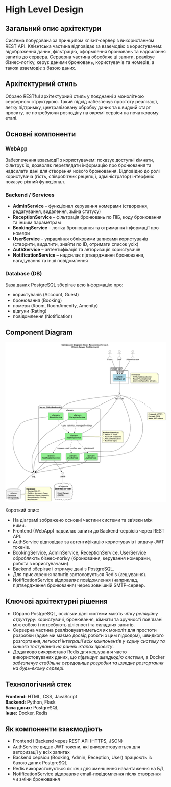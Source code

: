 # High Level Design

## Загальний опис архітектури

Система побудована за принципом клієнт-сервер з використанням REST API. Клієнтська частина відповідає за взаємодію з користувачем: відображення даних, фільтрацію, оформлення бронювань та надсилання запитів до сервера. Серверна частина обробляє ці запити, реалізує бізнес-логіку, керує даними бронювань, користувачів та номерів, а також взаємодіє з базою даних.

## Архітектурний стиль

Обрано RESTful архітектурний стиль у поєднанні з монолітною серверною структурою. Такий підхід забезпечує простоту реалізації, легку підтримку, централізовану обробку даних та швидкий старт проєкту, не потребуючи розподілу на окремі сервіси на початковому етапі.

## Основні компоненти

### WebApp
Забезпечення взаємодії з користувачем: показує доступні кімнати, фільтрує їх, дозволяє переглядати інформацію про бронювання та надсилати дані для створення нового бронювання. Відповідно до ролі користувача (гість, співробітник рецепції, адміністратор) інтерфейс показує різний функціонал.

### Backend / Services
- **AdminService** – функціонал керування номерами (створення, редагування, видалення, зміна статусу)  
- **ReceptionService** – фільтрація бронювань по ПІБ, коду бронювання та іншим параметрам  
- **BookingService** – логіка бронювання та отримання інформації про номери  
- **UserService** – управління обліковими записами користувачів (створити, видалити, знайти по ID, отримати список усіх)  
- **AuthService** – автентифікація та авторизація користувачів   
- **NotificationService** – надсилає підтвердження бронювання, нагадування та інші повідомлення   

### Database (DB)
База даних PostgreSQL зберігає всю інформацію про:    
- користувачів (Account, Guest)  
- бронювання (Booking)  
- номери (Room, RoomAmenity, Amenity)  
- відгуки (Rating)  
- повідомлення (Notification)  


## Component Diagram
![Component Diagram](./uml/componentsDiagram/components.png)

Короткий опис:  
- На діаграмі зображено основні частини системи та зв’язки між ними.
- Frontend (WebApp) надсилає запити до Backend-сервісів через REST API.
- AuthService відповідає за автентифікацію користувачів і видачу JWT токенів.
- BookingService, AdminService, ReceptionService, UserService обробляють бізнес-логіку (бронювання, керування номерами, робота з користувачами).
- Backend зберігає і отримує дані з PostgreSQL.
- Для прискорення запитів застосовується Redis (кешування).
- NotificationService відправляє повідомлення (наприклад, підтвердження бронювання) через зовнішній SMTP-сервер.

## Ключові архітектурні рішення
- Обрано PostgreSQL, оскільки дані системи мають *чітку реляційну структуру*: користувачі, бронювання, кімнати та зручності пов'язані між собою і потребують цілісності та складних запитів. 
- Серверна частина реалізовуватиметься як моноліт для простоти розробки (адже ми маємо досвід роботи з цим підходом), швидкого розгортання, *легкості інтеграції всіх компонентів у єдину систему та їхнього тестування на ранніх етапах проєкту*. 
- Додатково використано Redis для кешування часто використовуваних даних, що *підвищує швидкодію системи*, а Docker *забезпечує стабільне середовище розробки та швидке розгортання на будь-якому сервері*.

## Технологічний стек
**Frontend:** HTML, CSS, JavaScript  
**Backend:** Python, Flask  
**База даних:** PostgreSQL   
**Інше:** Docker, Redis   

## Як компоненти взаємодіють
- Frontend і Backend через REST API (HTTPS, JSON)   
- AuthService видає JWT токени, які використовуються для авторизації у всіх запитах  
- Backend сервіси (Booking, Admin, Reception, User) працюють із базою даних PostgreSQL  
- Redis використовується як кеш для зменшення навантаження на БД   
- NotificationService відправляє email-повідомлення після створення чи зміни бронювання  
